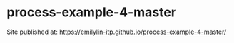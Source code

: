 # process-example-4-master
 
Site published at: https://emilylin-itp.github.io/process-example-4-master/
